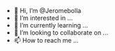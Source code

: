 - 👋 Hi, I’m @Jeromebolla
- 👀 I’m interested in ...
- 🌱 I’m currently learning ...
- 💞️ I’m looking to collaborate on ...
- 📫 How to reach me ...

<!---
Jeromebolla/Jeromebolla is a ✨ special ✨ repository because its `README.md` (this file) appears on your GitHub profile.
You can click the Preview link to take a look at your changes.
--->
